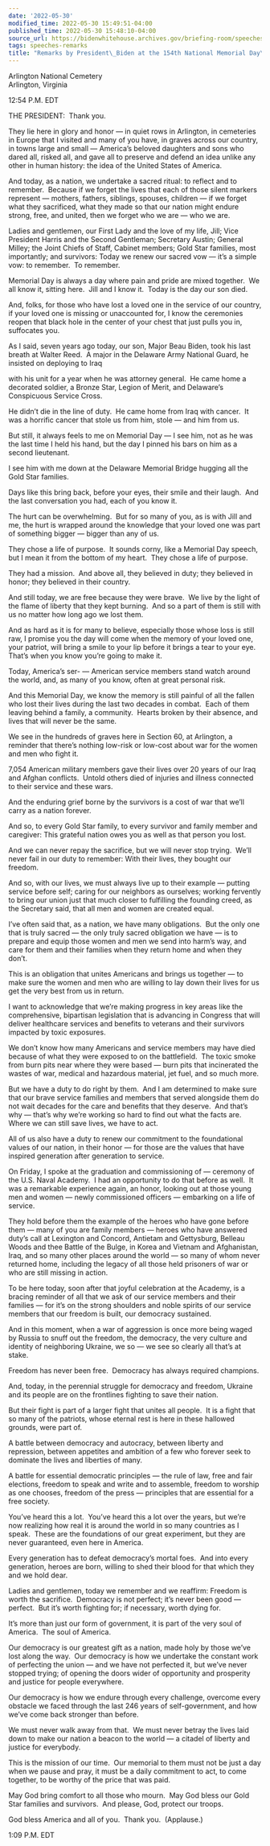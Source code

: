 ```yaml
---
date: '2022-05-30'
modified_time: 2022-05-30 15:49:51-04:00
published_time: 2022-05-30 15:48:10-04:00
source_url: https://bidenwhitehouse.archives.gov/briefing-room/speeches-remarks/2022/05/30/remarks-by-president-biden-at-the-154th-national-memorial-day-observance/
tags: speeches-remarks
title: "Remarks by President\_Biden at the 154th National Memorial Day\_Observance"
---
```

 
Arlington National Cemetery  
Arlington, Virginia

12:54 P.M. EDT

THE PRESIDENT:  Thank you. 

They lie here in glory and honor — in quiet rows in Arlington, in
cemeteries in Europe that I visited and many of you have, in graves
across our country, in towns large and small — America’s beloved
daughters and sons who dared all, risked all, and gave all to preserve
and defend an idea unlike any other in human history: the idea of the
United States of America.

And today, as a nation, we undertake a sacred ritual: to reflect and to
remember.  Because if we forget the lives that each of those silent
markers represent — mothers, fathers, siblings, spouses, children — if
we forget what they sacrificed, what they made so that our nation might
endure strong, free, and united, then we forget who we are — who we are.

Ladies and gentlemen, our First Lady and the love of my life, Jill; Vice
President Harris and the Second Gentleman; Secretary Austin; General
Milley; the Joint Chiefs of Staff, Cabinet members; Gold Star families,
most importantly; and survivors: Today we renew our sacred vow — it’s a
simple vow: to remember.  To remember. 

Memorial Day is always a day where pain and pride are mixed together. 
We all know it, sitting here.  Jill and I know it.  Today is the day our
son died. 

And, folks, for those who have lost a loved one in the service of our
country, if your loved one is missing or unaccounted for, I know the
ceremonies reopen that black hole in the center of your chest that just
pulls you in, suffocates you.

As I said, seven years ago today, our son, Major Beau Biden, took his
last breath at Walter Reed.  A major in the Delaware Army National
Guard, he insisted on deploying to Iraq

with his unit for a year when he was attorney general.  He came home a
decorated soldier, a Bronze Star, Legion of Merit, and Delaware’s
Conspicuous Service Cross.

He didn’t die in the line of duty.  He came home from Iraq with cancer. 
It was a horrific cancer that stole us from him, stole — and him from
us.

But still, it always feels to me on Memorial Day — I see him, not as he
was the last time I held his hand, but the day I pinned his bars on him
as a second lieutenant.

I see him with me down at the Delaware Memorial Bridge hugging all the
Gold Star families. 

Days like this bring back, before your eyes, their smile and their
laugh.  And the last conversation you had, each of you know it. 

The hurt can be overwhelming.  But for so many of you, as is with Jill
and me, the hurt is wrapped around the knowledge that your loved one was
part of something bigger — bigger than any of us.

They chose a life of purpose.  It sounds corny, like a Memorial Day
speech, but I mean it from the bottom of my heart.  They chose a life of
purpose.

They had a mission.  And above all, they believed in duty; they believed
in honor; they believed in their country.

And still today, we are free because they were brave.  We live by the
light of the flame of liberty that they kept burning.  And so a part of
them is still with us no matter how long ago we lost them.

And as hard as it is for many to believe, especially those whose loss is
still raw, I promise you the day will come when the memory of your loved
one, your patriot, will bring a smile to your lip before it brings a
tear to your eye.  That’s when you know you’re going to make it.

Today, America’s ser- — American service members stand watch around the
world, and, as many of you know, often at great personal risk.

And this Memorial Day, we know the memory is still painful of all the
fallen who lost their lives during the last two decades in combat.  Each
of them leaving behind a family, a community.  Hearts broken by their
absence, and lives that will never be the same.

We see in the hundreds of graves here in Section 60, at Arlington, a
reminder that there’s nothing low-risk or low-cost about war for the
women and men who fight it.

7,054 American military members gave their lives over 20 years of our
Iraq and Afghan conflicts.  Untold others died of injuries and illness
connected to their service and these wars.

And the enduring grief borne by the survivors is a cost of war that
we’ll carry as a nation forever.

And so, to every Gold Star family, to every survivor and family member
and caregiver: This grateful nation owes you as well as that person you
lost.

And we can never repay the sacrifice, but we will never stop trying. 
We’ll never fail in our duty to remember: With their lives, they bought
our freedom.

And so, with our lives, we must always live up to their example —
putting service before self; caring for our neighbors as ourselves;
working fervently to bring our union just that much closer to fulfilling
the founding creed, as the Secretary said, that all men and women are
created equal. 

I’ve often said that, as a nation, we have many obligations.  But the
only one that is truly sacred — the only truly sacred obligation we have
— is to prepare and equip those women and men we send into harm’s way,
and care for them and their families when they return home and when they
don’t.

This is an obligation that unites Americans and brings us together — to
make sure the women and men who are willing to lay down their lives for
us get the very best from us in return.

I want to acknowledge that we’re making progress in key areas like the
comprehensive, bipartisan legislation that is advancing in Congress that
will deliver healthcare services and benefits to veterans and their
survivors impacted by toxic exposures.

We don’t know how many Americans and service members may have died
because of what they were exposed to on the battlefield.  The toxic
smoke from burn pits near where they were based — burn pits that
incinerated the wastes of war, medical and hazardous material, jet fuel,
and so much more.

But we have a duty to do right by them.  And I am determined to make
sure that our brave service families and members that served alongside
them do not wait decades for the care and benefits that they deserve. 
And that’s why — that’s why we’re working so hard to find out what the
facts are.  Where we can still save lives, we have to act.

All of us also have a duty to renew our commitment to the foundational
values of our nation, in their honor — for those are the values that
have inspired generation after generation to service.

On Friday, I spoke at the graduation and commissioning of — ceremony of
the U.S. Naval Academy.  I had an opportunity to do that before as
well.  It was a remarkable experience again, an honor, looking out at
those young men and women — newly commissioned officers — embarking on a
life of service.

They hold before them the example of the heroes who have gone before
them — many of you are family members — heroes who have answered duty’s
call at Lexington and Concord, Antietam and Gettysburg, Belleau Woods
and thee Battle of the Bulge, in Korea and Vietnam and Afghanistan,
Iraq, and so many other places around the world — so many of whom never
returned home, including the legacy of all those held prisoners of war
or who are still missing in action.

To be here today, soon after that joyful celebration at the Academy, is
a bracing reminder of all that we ask of our service members and their
families — for it’s on the strong shoulders and noble spirits of our
service members that our freedom is built, our democracy sustained.

And in this moment, when a war of aggression is once more being waged by
Russia to snuff out the freedom, the democracy, the very culture and
identity of neighboring Ukraine, we so — we see so clearly all that’s at
stake.

Freedom has never been free.  Democracy has always required champions.

And, today, in the perennial struggle for democracy and freedom, Ukraine
and its people are on the frontlines fighting to save their nation.

But their fight is part of a larger fight that unites all people.  It is
a fight that so many of the patriots, whose eternal rest is here in
these hallowed grounds, were part of.

A battle between democracy and autocracy, between liberty and
repression, between appetites and ambition of a few who forever seek to
dominate the lives and liberties of many.

A battle for essential democratic principles — the rule of law, free and
fair elections, freedom to speak and write and to assemble, freedom to
worship as one chooses, freedom of the press — principles that are
essential for a free society.

You’ve heard this a lot.  You’ve heard this a lot over the years, but
we’re now realizing how real it is around the world in so many countries
as I speak.  These are the foundations of our great experiment, but they
are never guaranteed, even here in America.

Every generation has to defeat democracy’s mortal foes.  And into every
generation, heroes are born, willing to shed their blood for that which
they and we hold dear.

Ladies and gentlemen, today we remember and we reaffirm: Freedom is
worth the sacrifice.  Democracy is not perfect; it’s never been good —
perfect.  But it’s worth fighting for; if necessary, worth dying for.

It’s more than just our form of government, it is part of the very soul
of America.  The soul of America.

Our democracy is our greatest gift as a nation, made holy by those we’ve
lost along the way.  Our democracy is how we undertake the constant work
of perfecting the union — and we have not perfected it, but we’ve never
stopped trying; of opening the doors wider of opportunity and prosperity
and justice for people everywhere.

Our democracy is how we endure through every challenge, overcome every
obstacle we faced through the last 246 years of self-government, and how
we’ve come back stronger than before.

We must never walk away from that.  We must never betray the lives laid
down to make our nation a beacon to the world — a citadel of liberty and
justice for everybody.

This is the mission of our time.  Our memorial to them must not be just
a day when we pause and pray, it must be a daily commitment to act, to
come together, to be worthy of the price that was paid.

May God bring comfort to all those who mourn.  May God bless our Gold
Star families and survivors.  And please, God, protect our troops. 

God bless America and all of you.  Thank you.  (Applause.)

1:09 P.M. EDT
